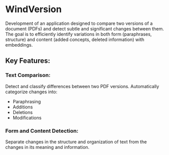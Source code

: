 # WindVersion
Development of an application designed to compare two versions of a document (PDFs) and detect subtle and significant changes between them. The goal is to efficiently identify variations in both form (paraphrases, structure) and content (added concepts, deleted information) with embeddings.

## Key Features:
### Text Comparison: 
Detect and classify differences between two PDF versions. 
Automatically categorize changes into:
- Paraphrasing
- Additions
- Deletions
- Modifications

### Form and Content Detection: 
Separate changes in the structure and organization of text from the changes in its meaning and information.
